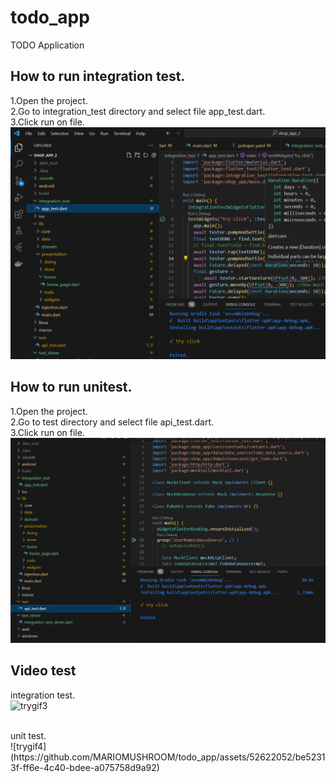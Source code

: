 # todo_app

TODO Application

## How to run integration test.
1.Open the project.<br />
2.Go to integration_test directory and select file app_test.dart.<br />
3.Click run on file.<br />
![Image Alt text](/screen/test1.png)

## How to run unitest.
1.Open the project.<br />
2.Go to test directory and select file api_test.dart.<br />
3.Click run on file.<br />
![Image Alt text](/screen/test2.png)

## Video test
integration test.<br />
![trygif3](https://github.com/MARIOMUSHROOM/todo_app/assets/52622052/37345f48-358f-4a14-bfbd-6912f3643af5)

<br />
unit test.<br />
![trygif4](https://github.com/MARIOMUSHROOM/todo_app/assets/52622052/be52313f-ff6e-4c40-bdee-a075758d9a92)

